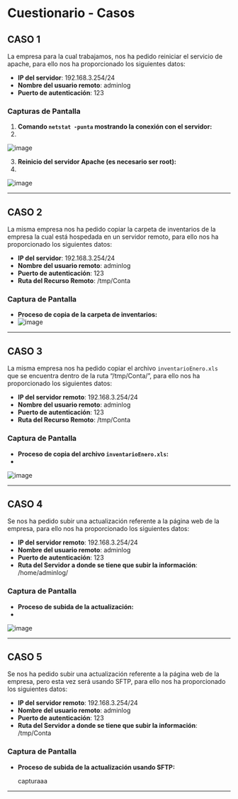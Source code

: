 # Cuestionario - Casos

## CASO 1
La empresa para la cual trabajamos, nos ha pedido reiniciar el servicio de apache, para ello nos ha proporcionado los siguientes datos:

- **IP del servidor**: 192.168.3.254/24
- **Nombre del usuario remoto**: adminlog
- **Puerto de autenticación**: 123

### Capturas de Pantalla
1. **Comando `netstat -punta` mostrando la conexión con el servidor:**
2. 
 ![image](https://github.com/user-attachments/assets/773ae71a-877c-47fc-82cd-c1979178c456)


3. **Reinicio del servidor Apache (es necesario ser root):**
4. 
![image](https://github.com/user-attachments/assets/934d2370-c19b-428b-b81c-aa841f36e7c6)


---

## CASO 2
La misma empresa nos ha pedido copiar la carpeta de inventarios de la empresa la cual está hospedada en un servidor remoto, para ello nos ha proporcionado los siguientes datos:

- **IP del servidor**: 192.168.3.254/24
- **Nombre del usuario remoto**: adminlog
- **Puerto de autenticación**: 123
- **Ruta del Recurso Remoto**: /tmp/Conta

### Captura de Pantalla
- **Proceso de copia de la carpeta de inventarios:**
- 
  ![image](https://github.com/user-attachments/assets/6d68101d-ef50-4fbf-8088-829ca7157d29)


---

## CASO 3
La misma empresa nos ha pedido copiar el archivo `inventarioEnero.xls` que se encuentra dentro de la ruta “/tmp/Conta/”, para ello nos ha proporcionado los siguientes datos:

- **IP del servidor remoto**: 192.168.3.254/24
- **Nombre del usuario remoto**: adminlog
- **Puerto de autenticación**: 123
- **Ruta del Recurso Remoto**: /tmp/Conta

### Captura de Pantalla
- **Proceso de copia del archivo `inventarioEnero.xls`:**
- 
![image](https://github.com/user-attachments/assets/b05486c4-7043-416e-94b8-792857befb9c)


---

## CASO 4
Se nos ha pedido subir una actualización referente a la página web de la empresa, para ello nos ha proporcionado los siguientes datos:

- **IP del servidor remoto**: 192.168.3.254/24
- **Nombre del usuario remoto**: adminlog
- **Puerto de autenticación**: 123
- **Ruta del Servidor a donde se tiene que subir la información**: /home/adminlog/

### Captura de Pantalla
- **Proceso de subida de la actualización:**
- 
![image](https://github.com/user-attachments/assets/7d75d437-6c24-449d-889d-1cc8a0cf9281)


---

## CASO 5
Se nos ha pedido subir una actualización referente a la página web de la empresa, pero esta vez será usando SFTP, para ello nos ha proporcionado los siguientes datos:

- **IP del servidor remoto**: 192.168.3.254/24
- **Nombre del usuario remoto**: adminlog
- **Puerto de autenticación**: 123
- **Ruta del Servidor a donde se tiene que subir la información**: /tmp/Conta

### Captura de Pantalla
- **Proceso de subida de la actualización usando SFTP:**

  capturaaa
---
